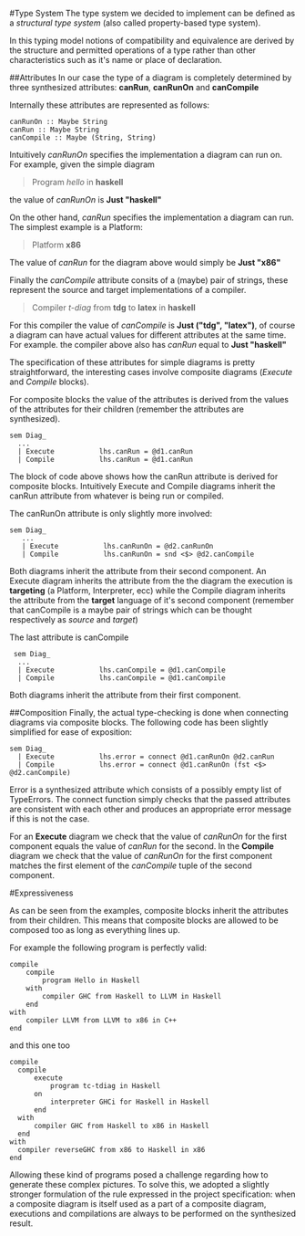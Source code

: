#Type System
The type system we decided to implement can be defined as a *structural type system* (also called property-based type system).

In this typing model notions of compatibility and equivalence are derived by the structure and permitted operations of a type rather than other characteristics such as it's name or place of declaration.

##Attributes
In our case the type of a diagram is completely determined by three synthesized attributes: **canRun**, **canRunOn** and **canCompile**

Internally these attributes are represented as follows:

    canRunOn :: Maybe String
    canRun :: Maybe String
    canCompile :: Maybe (String, String)

Intuitively *canRunOn* specifies the implementation a diagram can run on. For example, given the simple diagram
> Program *hello* in **haskell**

the value of *canRunOn* is **Just "haskell"**

On the other hand, *canRun* specifies the implementation a diagram can run. The simplest example is a Platform:
> Platform **x86**

The value of *canRun* for the diagram above would simply be **Just "x86"**

Finally the *canCompile* attribute consits of a (maybe) pair of strings, these represent the source and target implementations of a compiler.
> Compiler *t-diag* from **tdg** to **latex** in **haskell**

For this compiler the value of *canCompile* is **Just ("tdg", "latex")**, of course a diagram can have actual values for different attributes at the same time.
For example. the compiler above also has *canRun* equal to **Just "haskell"**

The specification of these attributes for simple diagrams is pretty straightforward, the interesting cases involve composite diagrams (*Execute* and *Compile* blocks).

For composite blocks the value of the attributes is derived from the values of the attributes for their children (remember the attributes are synthesized).

    sem Diag_
      ...
      | Execute           lhs.canRun = @d1.canRun
      | Compile           lhs.canRun = @d1.canRun

The block of code above shows how the canRun attribute is derived for composite blocks. Intuitively Execute and Compile diagrams inherit the canRun attribute from whatever is being run or compiled.

The canRunOn attribute is only slightly more involved:

    sem Diag_
       ...
       | Execute           lhs.canRunOn = @d2.canRunOn
       | Compile           lhs.canRunOn = snd <$> @d2.canCompile

Both diagrams inherit the attribute from their second component.
An Execute diagram inherits the attribute from the the diagram the execution is **targeting** (a Platform, Interpreter, ecc) while the Compile diagram inherits the attribute from the **target** language of it's second component (remember that canCompile is a maybe pair of strings which can be thought respectively as *source* and *target*)

The last attribute is canCompile

     sem Diag_
      ...
      | Execute           lhs.canCompile = @d1.canCompile
      | Compile           lhs.canCompile = @d1.canCompile

Both diagrams inherit the attribute from their first component.

##Composition
Finally, the actual type-checking is done when connecting diagrams via composite blocks. The following code has been slightly simplified for ease of exposition:

    sem Diag_
      | Execute           lhs.error = connect @d1.canRunOn @d2.canRun
      | Compile           lhs.error = connect @d1.canRunOn (fst <$> @d2.canCompile)

Error is a synthesized attribute which consists of a possibly empty list of TypeErrors. The connect function simply checks that the passed attributes are consistent with each other and produces an appropriate error message if this is not the case.

For an **Execute** diagram we check that the value of *canRunOn* for the first component equals the value of *canRun* for the second.
In the **Compile** diagram we check that the value of *canRunOn* for the first component matches the first element of the *canCompile*
tuple of the second component.

#Expressiveness

As can be seen from the examples, composite blocks inherit the attributes from their children.
This means that composite blocks are allowed to be composed too as long as everything lines up.

For example the following program is perfectly valid:

    compile
        compile
            program Hello in Haskell
        with
            compiler GHC from Haskell to LLVM in Haskell
        end
    with
        compiler LLVM from LLVM to x86 in C++
    end

and this one too

    compile
      compile
          execute
              program tc-tdiag in Haskell
          on
              interpreter GHCi for Haskell in Haskell
          end
      with
          compiler GHC from Haskell to x86 in Haskell
      end
    with
      compiler reverseGHC from x86 to Haskell in x86
    end

Allowing these kind of programs posed a challenge regarding how to generate these complex pictures. To solve this, we adopted a slightly stronger formulation of the rule expressed in the project specification: when a composite diagram is itself used as a part of a composite diagram,
executions and compilations are always to be performed on the synthesized result.
